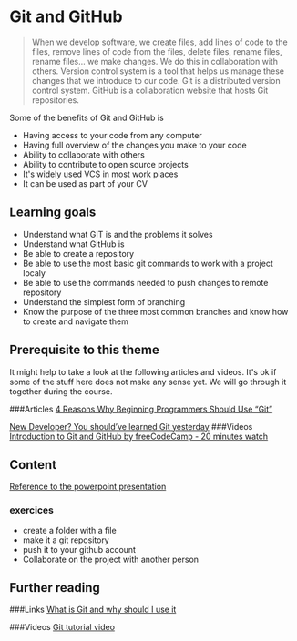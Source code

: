 # Git and GitHub
<!-- Short introduction describing this topic -->
> When we develop software, we create files, add lines of code to the files, remove lines of code from the files, delete files, rename files, rename files... we make changes.
We do this in collaboration with others. Version control system is a tool that helps us manage these changes that we introduce to our code.
Git is a distributed version control system. GitHub is a collaboration website that hosts Git repositories.


<!-- why it is relevant for the student(context) -->

Some of the benefits of Git and GitHub is
* Having access to your code from any computer
* Having full overview of the changes you make to your code
* Ability to collaborate with others
* Ability to contribute to open source projects
* It's widely used VCS in most work places
* It can be used as part of your CV
<!-- Describe how this course fits the parent module -->
<!-- Describe how this course fits the program -->
## Learning goals
<!-- Maybe some more text, if not already described above. Or just directly a list of:-->

* Understand what GIT is and the problems it solves
* Understand what GitHub is
* Be able to create a repository
* Be able to use the most basic git commands to work with a project localy
* Be able to use the commands needed to push changes to remote repository
* Understand the simplest form of branching
* Know the purpose of the three most common branches and know how to create and navigate them


## Prerequisite to this theme
<!-- > It might be a text with a link to a previous course
Or a list of:
* concepts or techniques to master before this course
* and some more ...
And some link to what might be read before:
* [Lecture 1](https://github.com/WeIgniteTech/the-weignitetech-program/a-topic/lecture-1/page-does-not-exist-yet) -->
It might help to take a look at the following articles and videos.
It's ok if some of the stuff here does not make any sense yet. We will go through it together during the course.

###Articles
[4 Reasons Why Beginning Programmers Should Use “Git”](https://medium.com/swlh/git-as-the-newbies-learning-steroid-963a2146220b)

[New Developer? You should’ve learned Git yesterday](https://codeburst.io/number-one-piece-of-advice-for-new-developers-ddd08abc8bfa)
###Videos
[Introduction to Git and GitHub by freeCodeCamp - 20 minutes watch](https://www.youtube.com/watch?v=vR-y_2zWrIE&list=PLWKjhJtqVAbkFiqHnNaxpOPhh9tSWMXIF)

## Content
<!-- > Give some idea of duration and amount of work .
The content can be written directly in this `README.md` file or [somewhere else](https://github.com/WeIgniteTech/the-weignitetech-program/a-topic/a-topic/page-does-not-exist-yet)
It is good practice to add some in-class practical *exercices* for a topic. -->

[Reference to the powerpoint presentation]()

### exercices
* create a folder with a file
* make it a git repository
* push it to your github account
* Collaborate on the project with another person

## Further reading
<!-- Optional content> -->

###Links
[What is Git and why should I use it](https://www.quora.com/What-is-git-and-why-should-I-use-it)

###Videos
[Git tutorial video](https://www.youtube.com/watch?time_continue=720&v=xuB1Id2Wxak)


<!--
[roadmap](https://hackernoon.com/the-2018-devops-roadmap-31588d8670cb )
[roadmap-whole](https://github.com/kamranahmedse/developer-roadmap )

##Example from HYF
* Have an understanding of problems for developers working together on software
* Have an understanding of the need for version control software
* Have an understanding of what GIT is and what problem it solves.
* Understand what a commit is and how it represents a certain unit of work
* Know how to create a new repository using clone and init
* Know how to add / remove files to that new repository
* Know how to commit and push files in that new repository.
* Have an understanding of branches and how they can be used.
* Know what a remote is and know how to retrieve remote information from git:
* git remote [show] [-v] [-vv]
* Know what the difference between the three types of branches are.
* Know how to navigate between branches and what git commands to use for them.
* Have an understanding of what HEAD means.
* Have an understanding of pull requests and forking workflow.
-->